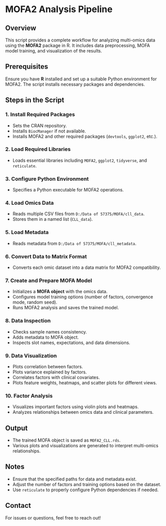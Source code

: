 # MOFA2 Analysis Pipeline

## Overview
This script provides a complete workflow for analyzing multi-omics data using the **MOFA2** package in R. It includes data preprocessing, MOFA model training, and visualization of the results.

## Prerequisites
Ensure you have **R** installed and set up a suitable Python environment for MOFA2. The script installs necessary packages and dependencies.

## Steps in the Script

### 1. Install Required Packages
- Sets the CRAN repository.
- Installs `BiocManager` if not available.
- Installs MOFA2 and other required packages (`devtools`, `ggplot2`, etc.).

### 2. Load Required Libraries
- Loads essential libraries including `MOFA2`, `ggplot2`, `tidyverse`, and `reticulate`.

### 3. Configure Python Environment
- Specifies a Python executable for MOFA2 operations.

### 4. Load Omics Data
- Reads multiple CSV files from `D:/Data of 57375/MOFA/cll_data`.
- Stores them in a named list (`CLL_data`).

### 5. Load Metadata
- Reads metadata from `D:/Data of 57375/MOFA/cll_metadata`.

### 6. Convert Data to Matrix Format
- Converts each omic dataset into a data matrix for MOFA2 compatibility.

### 7. Create and Prepare MOFA Model
- Initializes a **MOFA object** with the omics data.
- Configures model training options (number of factors, convergence mode, random seed).
- Runs MOFA2 analysis and saves the trained model.

### 8. Data Inspection
- Checks sample names consistency.
- Adds metadata to MOFA object.
- Inspects slot names, expectations, and data dimensions.

### 9. Data Visualization
- Plots correlation between factors.
- Plots variance explained by factors.
- Correlates factors with clinical covariates.
- Plots feature weights, heatmaps, and scatter plots for different views.

### 10. Factor Analysis
- Visualizes important factors using violin plots and heatmaps.
- Analyzes relationships between omics data and clinical parameters.

## Output
- The trained MOFA object is saved as `MOFA2_CLL.rds`.
- Various plots and visualizations are generated to interpret multi-omics relationships.

## Notes
- Ensure that the specified paths for data and metadata exist.
- Adjust the number of factors and training options based on the dataset.
- Use `reticulate` to properly configure Python dependencies if needed.

## Contact
For issues or questions, feel free to reach out!


